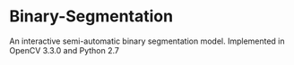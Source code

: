 # Binary-Segmentation
An interactive semi-automatic binary segmentation model. Implemented in OpenCV 3.3.0 and Python 2.7
